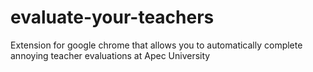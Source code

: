 # evaluate-your-teachers
Extension for google chrome that allows you to automatically complete annoying teacher evaluations at Apec University
